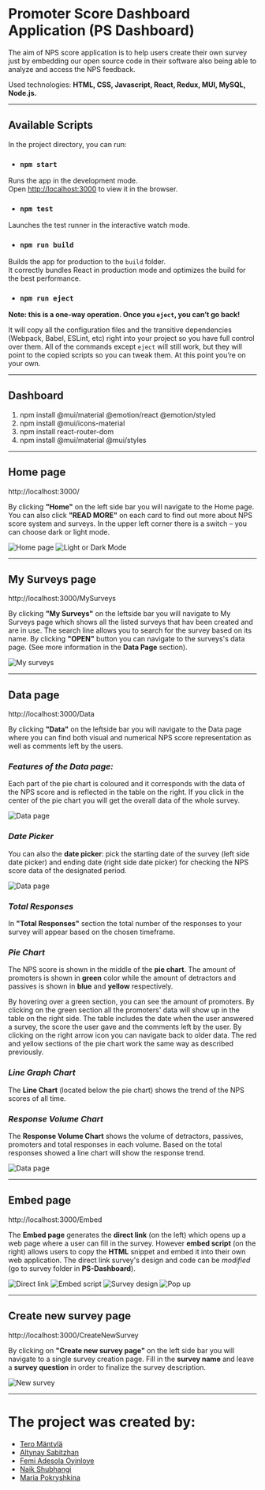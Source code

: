# Promoter Score Dashboard Application (PS Dashboard)

The aim of NPS score application is to help users create their own survey just by embedding our open source code in their software also being able to analyze and access the NPS feedback.

Used technologies: **HTML, CSS, Javascript, React, Redux, MUI, MySQL, Node.js.**

---

## Available Scripts

In the project directory, you can run:

- ### `npm start`

Runs the app in the development mode.<br />
Open [http://localhost:3000](http://localhost:3000) to view it in the browser.

- ### `npm test`

Launches the test runner in the interactive watch mode.<br />

- ### `npm run build`

Builds the app for production to the `build` folder.<br />
It correctly bundles React in production mode and optimizes the build for the best performance.

- ### `npm run eject`

**Note: this is a one-way operation. Once you `eject`, you can’t go back!**

It will copy all the configuration files and the transitive dependencies (Webpack, Babel, ESLint, etc) right into your project so you have full control over them. All of the commands except `eject` will still work, but they will point to the copied scripts so you can tweak them. At this point you’re on your own.

---

## Dashboard

1. npm install @mui/material @emotion/react @emotion/styled
2. npm install @mui/icons-material
3. npm install react-router-dom
4. npm install @mui/material @mui/styles

---

## Home page

http://localhost:3000/

By clicking **"Home"** on the left side bar you will navigate to the Home page. You can also click **"READ MORE"** on each card to find out more about NPS score system and surveys. In the upper left corner there is a switch – you can choose dark or light mode.

![Home page](screenshots/Home_page.png)
![Light or Dark Mode](screenshots/Ligh_dark_mode.png)

---

## My Surveys page

http://localhost:3000/MySurveys

By clicking **"My Surveys"** on the leftside bar you will navigate to My Surveys page which shows all the listed surveys that hav been created and are in use. The search line allows you to search for the survey based on its name. By clicking **"OPEN"** button you can navigate to the surveys's data page. (See more information in the **Data Page** section).

![My surveys](screenshots/My_surveys.png)

---

## Data page

http://localhost:3000/Data

By clicking **"Data"** on the leftside bar you will navigate to the Data page where you can find both visual and numerical NPS score representation as well as comments left by the users.

### _Features of the Data page:_

Each part of the pie chart is coloured and it corresponds with the data of the NPS score and is reflected in the table on the right. If you click in the center of the pie chart you will get the overall data of the whole survey.

![Data page](screenshots/Data_1.png)

### _Date Picker_

You can also the **date picker**: pick the starting date of the survey (left side date picker) and ending date (right side date picker) for checking the NPS score data of the designated period.

![Data page](screenshots/Data_2.png)

### _Total Responses_

In **"Total Responses"** section the total number of the responses to your survey will appear based on the chosen timeframe.

### _Pie Chart_

The NPS score is shown in the middle of the **pie chart**. The amount of promoters is shown in **green** color while the amount of detractors and passives is shown in **blue** and **yellow** respectively.

By hovering over a green section, you can see the amount of promoters. By clicking on the green section all the promoters' data will show up in the table on the right side. The table includes the date when the user answered a survey, the score the user gave and the comments left by the user. By clicking on the right arrow icon you can navigate back to older data. The red and yellow sections of the pie chart work the same way as described previously.

### _Line Graph Chart_

The **Line Chart** (located below the pie chart) shows the trend of the NPS scores of all time.

### _Response Volume Chart_

The **Response Volume Chart** shows the volume of detractors, passives, promoters and total responses in each volume. Based on the total responses showed a line chart will show the response trend.

![Data page](screenshots/Data_3.png)

---

## Embed page

http://localhost:3000/Embed

The **Embed page** generates the **direct link** (on the left) which opens up a web page where a user can fill in the survey. However **embed script** (on the right) allows users to copy the **HTML** snippet and embed it into their own web application. The direct link survey's design and code can be _modified_ (go to survey folder in **PS-Dashboard**).

![Direct link](screenshots/Embed_1.png)
![Embed script](screenshots/Embed_2.png)
![Survey design](screenshots/Survey_1.png)
![Pop up](screenshots/Survey_2.png)

---

## Create new survey page

http://localhost:3000/CreateNewSurvey

By clicking on **"Create new survey page"** on the left side bar you will navigate to a single survey creation page. Fill in the **survey name** and leave a **survey question** in order to finalize the survey description.

![New survey](screenshots/Create_new_survey.png)

---

# The project was created by:

- [Tero Mäntylä](https://github.com/Termanty)
- [Altynay Sabitzhan](https://github.com/Altynay-ayyao)
- [Femi Adesola Oyinloye](https://github.com/FemiAdesola)
- [Naik Shubhangi](https://github.com/shubhanginaik)
- [Maria Pokryshkina](https://github.com/mariapokryshkina)
